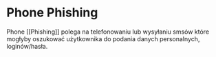# Phone Phishing
Phone [[Phishing]] polega na telefonowaniu lub wysyłaniu smsów które mogłyby oszukować użytkownika do podania danych personalnych, loginów/hasła.